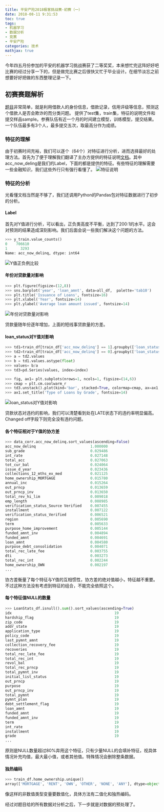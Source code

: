 ```yaml
---
title: 平安产险2018极客挑战赛·初赛（一）
date: 2018-08-11 9:31:53
toc: true
tags: 
- 机器学习
- 数据分析
- 竞赛
- 平安产险
categories: 技术
mathjax: true
---
```


今年四五月份参加的平安的机器学习挑战赛获了二等奖奖，本来想忙完这阵好好吧比赛的经过分享一下的，但是做完比赛之后很快又忙于毕业设计。在细节淡忘之前想要好好把做的东西整理记录一下。

## 初赛赛题解析



[题目](http://pingancx.zhaopin.com/)非常简单，就是利用借款人的身份信息，借款记录，信用评级等信息，预测这个借款人是否会欺诈的而分类问题。
提供了test集，train集，特征的说明文件和提交样品sample。参赛队伍有近一个月的时间建立模型，训练模型，提交结果。一个队伍最多有3个人，最多提交五次，取最高分作为成绩。

### 特征的理解

由于初赛时间充裕，我们可以逐个（64个）对特征进行分析，进而选择最好的处理方法。首先为了便于理解我们翻译了主办方提供的特征说明[文档](https://github.com/xhxt2008/LoanPrediction/blob/master/files/DataDictionary_cn.xlsx)。其中acc_now_deling是我们的Label，下面的都是提供的特征。有些特征的理解需要一些金融知识，我们这些外行只有强行看懂了。
![特征说明](http://oonaavjvi.bkt.clouddn.com/pinanA001.png)

### 特征的分析

光看懂文档当然是不够了，我们还调用Python的Pandas包对特征数据进行了初步的分析。

#### Label
首先对Y值进行分析，可以看出，正负类高度不平衡，达到了200:1的水平。这会对预测的结果造成深刻影响。我们后面会说一些我们解决这个问题的方法。

```python
>>> y_train.value_counts()
0    706610
1      3293
Name: acc_now_delinq, dtype: int64
```

![Y值正负例比较](http://oonaavjvi.bkt.clouddn.com/pinanA008.png)

#### 年份对贷款量对影响

```python
>>> plt.figure(figsize=(12,8))
>>> sns.barplot('year', 'loan_amnt', data=all_df,  palette='tab10')
>>> plt.title('Issuance of Loans', fontsize=16)
>>> plt.xlabel('Year', fontsize=14)
>>> plt.ylabel('Average loan amount issued', fontsize=14)

```

![年份对贷款量对影响](http://oonaavjvi.bkt.clouddn.com/pinanA003.png)

贷款量随年份逐年增加，上面的短线事贷款量的方差。

#### loan_status对Y值对影响

```python
>>> td1=train_df[train_df['acc_now_delinq'] == 1].groupby(['loan_status', 'acc_now_delinq']).size()
>>> td2=train_df[train_df['acc_now_delinq'] == 0].groupby(['loan_status', 'acc_now_delinq']).size()
>>> a = td2.values
>>> b = td1.values.astype(float)
>>> values= b/a
>>> td3=pd.Series(values, index=index)

>>> fig, ax1= plt.subplots(nrows=1, ncols=1, figsize=(14,6))
>>> cmap = plt.cm.coolwarm_r
>>> td3.unstack().plot(kind='bar', stacked=True, colormap=cmap, ax=ax1, grid=False)
>>> ax1.set_title('Type of Loans by Grade', fontsize=14)
```

![loan_status对Y值对影响](http://oonaavjvi.bkt.clouddn.com/pinanA004.png)

贷款状态对违约的影响，我们可以清楚看到处在LATE状态下的违约率明显偏高。Changed off字段下则完全没有违约问题。

#### 各个特征相对于Y值的协方差

```python
>>> data_corr.acc_now_delinq.sort_values(ascending=False)
acc_now_delinq                         1.000000
sub_grade                              0.029486
int_rate                               0.027148
total_acc                              0.027063
tot_cur_bal                            0.024064
issue_d_year                           0.023436
collections_12_mths_ex_med             0.021125
home_ownership_MORTGAGE                0.015780
annual_inc                             0.015264
out_prncp                              0.013659
out_prncp_inv                          0.013650
total_rev_hi_lim                       0.009018
emp_length                             0.008985
verification_status_Source Verified    0.007455
installment                            0.007122
verification_status_Verified           0.006521
region                                 0.005690
term                                   0.005633
purpose_home_improvement               0.005144
funded_amnt_inv                        0.004894
funded_amnt                            0.004691
loan_amnt                              0.004580
purpose_debt_consolidation             0.004071
total_rec_late_fee                     0.003755
dti                                    0.003273
total_rec_int                          0.002244
home_ownership_OWN                     0.002197
...
```

协方差衡量了每个特征与Y值的互相惯性，协方差的绝对值越小，特征越不重要。不过这种方法没有考虑到特征的组合，不能完全依照这个。

#### 每个特征值NULL的数量

```python
>>> LoanStats_df.isnull().sum().sort_values(ascending=True)
idx                                               19
hardship_flag                                     19
zip_code                                          19
addr_state                                        19
application_type                                  19
policy_code                                       19
last_pymnt_amnt                                   19
collection_recovery_fee                           19
recoveries                                        19
total_rec_late_fee                                19
total_rec_int                                     19
revol_bal                                         19
total_rec_prncp                                   19
total_pymnt_inv                                   19
initial_list_status                               19
out_prncp                                         19
purpose                                           19
out_prncp_inv                                     19
total_pymnt                                       19
pymnt_plan                                        19
debt_settlement_flag                              19
loan_amnt                                         19
funded_amnt                                       19
funded_amnt_inv                                   19
term                                              19
int_rate                                          19
installment                                       19
grade                                             19
...
```

原则是NULL数量超过80%弃用这个特征，只有少量NULL的会填补特征，视具体情况补充均值，最大最小值，或者其他值。特殊情况会删除整条数据。

#### 独热编码

```python
>>> train_df.home_ownership.unique()
array(['MORTGAGE', 'RENT', 'OWN', 'OTHER', 'NONE', 'ANY'], dtype=object)
```

像这样的非数值类型变量要数值化，具体方法有二值化和独热编码。

经过对题目给的所有数据对分析之后，下一步就是对数据的预处理了。